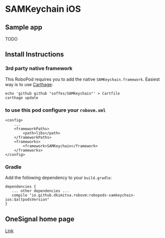 # SAMKeychain iOS

## Sample app

TODO

## Install Instructions

### 3rd party native framework
This RoboPod requires you to add the native `SAMKeychain.framework`. Easiest way is to use [Carthage](https://github.com/Carthage/Carthage#installing-carthage):
```
echo 'github github "soffes/SAMKeychain"' > Cartfile
carthage update
```

### to use this pod configure your `robovm.xml`

```
<config>
    ...
    <frameworkPaths>
        <path>libs</path>
    </frameworkPaths>
    <frameworks>
        <framework>SAMKeychain</framework>
    </frameworks>
</config>
```

### Gradle

Add the following dependency to your `build.gradle`:

```
dependencies {
   ... other dependencies ...
   compile "io.github.dkimitsa.robovm:robopods-samkeychain-ios:$altpodsVersion"
}
```

## OneSignal home page

[Link](https://github.com/soffes/SAMKeychain)